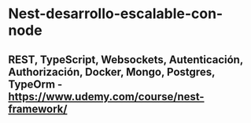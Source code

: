 # Nest-desarrollo-escalable-con-node
## REST, TypeScript, Websockets, Autenticación, Authorización, Docker, Mongo, Postgres, TypeOrm - https://www.udemy.com/course/nest-framework/
